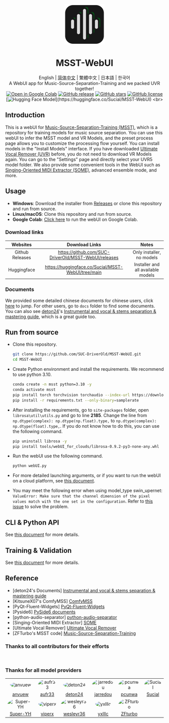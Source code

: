 <div align="center"><img src="docs/logo.png" alt="logo" width="128" height="128"></div>
<h1 align="center">MSST-WebUI</h1>
<div align="center">

English | [简体中文](docs/README_zh.md) | 繁體中文 | 日本語 | 한국어<br>
A WebUI app for Music-Source-Separation-Training and we packed UVR together!<br>
[![Open in Google Colab](https://colab.research.google.com/assets/colab-badge.svg)](https://colab.research.google.com/github/SUC-DriverOld/MSST-WebUI/blob/main/webUI_for_colab.ipynb)
[![GitHub release](https://img.shields.io/github/v/release/SUC-DriverOld/MSST-WebUI?label=Version)](https://github.com/SUC-DriverOld/MSST-WebUI/releases/latest)
[![GitHub stars](https://img.shields.io/github/stars/SUC-DriverOld/MSST-WebUI?label=Stars&color=blue&style=flat)](https://github.com/SUC-DriverOld/MSST-WebUI/stargazers)
[![GitHub license](https://img.shields.io/github/license/SUC-DriverOld/MSST-WebUI?label=License)](https://github.com/SUC-DriverOld/MSST-WebUI/blob/main/LICENSE)
[![Hugging Face Model](https://img.shields.io/badge/Hugging%20Face-Models-blue?)](https://huggingface.co/Sucial/MSST-WebUI)
<br>

</div>

## Introduction

This is a webUI for [Music-Source-Separation-Training (MSST)](https://github.com/ZFTurbo/Music-Source-Separation-Training), which is a repository for training models for music source separation. You can use this webUI to infer the MSST model and VR Models, and the preset process page allows you to customize the processing flow yourself. You can install models in the "Install Models" interface. If you have downloaded [Ultimate Vocal Remover (UVR)](https://github.com/Anjok07/ultimatevocalremovergui) before, you do not need to download VR Models again. You can go to the "Settings" page and directly select your UVR5 model folder. We also provide some convenient tools in the WebUI such as [Singing-Oriented MIDI Extractor (SOME)](https://github.com/openvpi/SOME/), advanced ensemble mode, and more.

## Usage

- **Windows**: Download the installer from [Releases](https://github.com/SUC-DriverOld/MSST-WebUI/releases) or clone this repository and run from source.<br>
- **Linux/macOS**: Clone this repository and run from source.<br>
- **Google Colab**: [Click here](https://colab.research.google.com/github/SUC-DriverOld/MSST-WebUI/blob/main/webUI_for_colab.ipynb) to run the webUI on Google Colab.

### Download links

|    Websites     | Download Links                                       | Notes                              |
|:---------------:|:----------------------------------------------------:|:----------------------------------:|
| Github Releases | https://github.com/SUC-DriverOld/MSST-WebUI/releases |      Only installer, no models     |
|   Huggingface   |  https://huggingface.co/Sucial/MSST-WebUI/tree/main  | Installer and all available models |

### Documents

We provided some detailed chinese documents for chinese users, click [here](https://r1kc63iz15l.feishu.cn/wiki/JSp3wk7zuinvIXkIqSUcCXY1nKc) to jump. For other users, go to `docs` folder to find some documents. You can also see [deton24](https://github.com/deton24)'s [Instrumental and vocal & stems separation & mastering guide](https://docs.google.com/document/d/17fjNvJzj8ZGSer7c7OFe_CNfUKbAxEh_OBv94ZdRG5c), which is a great guide too.

## Run from source

- Clone this repository.

  ```bash
  git clone https://github.com/SUC-DriverOld/MSST-WebUI.git
  cd MSST-WebUI
  ```

- Create Python environment and install the requirements. We recommend to use python 3.10.

  ```bash
  conda create -n msst python=3.10 -y
  conda activate msst
  pip install torch torchvision torchaudio --index-url https://download.pytorch.org/whl/cu121
  pip install -r requirements.txt --only-binary=samplerate
  ```

- After installing the requirements, go to `site-packages` folder, open `librosa\util\utils.py` and go to line **2185**. Change the line from `np.dtype(complex): np.dtype(np.float).type,` to `np.dtype(complex): np.dtype(float).type,`. If you do not know how to do this, you can use the following command.

  ```bash
  pip uninstall librosa -y
  pip install tools/webUI_for_clouds/librosa-0.9.2-py3-none-any.whl
  ```

- Run the webUI use the following command.

  ```bash
  python webUI.py
  ```

- For more detailed launching arguments, or if you want to run the webUI on a cloud platform, see [this document](docs/webui.md).

- You may meet the following error when using model_type swin_upernet: `ValueError: Make sure that the channel dimension of the pixel values match with the one set in the configuration`. Refer to [this issue](https://github.com/SUC-DriverOld/MSST-WebUI/issues/24) to solve the problem.

## CLI & Python API

See [this document](docs/inference.md) for more details.

## Training & Validation

See [this document](docs/training.md) for more details.

## Reference

- [deton24's Documents] [Instrumental and vocal & stems separation & mastering guide](https://docs.google.com/document/d/17fjNvJzj8ZGSer7c7OFe_CNfUKbAxEh_OBv94ZdRG5c)
- [KitsuneX07's ComfyMSS] [ComfyMSS](https://github.com/KitsuneX07/ComfyMSS)
- [PyQt-Fluent-Widgets] [PyQt-Fluent-Widgets](https://github.com/zhiyiYo/PyQt-Fluent-Widgets)
- [Pyside6] [PySide6 documents](https://doc.qt.io/qtforpython-6)
- [python-audio-separator] [python-audio-separator](https://github.com/nomadkaraoke/python-audio-separator)
- [Singing-Oriented MIDI Extractor] [SOME](https://github.com/openvpi/SOME/)
- [Ultimate Vocal Remover] [Ultimate Vocal Remover](https://github.com/Anjok07/ultimatevocalremovergui)
- [ZFTurbo's MSST code] [Music-Source-Separation-Training](https://github.com/ZFTurbo/Music-Source-Separation-Training)

### Thanks to all contributors for their efforts

<a href="https://github.com/SUC-DriverOld/MSST-WebUI/graphs/contributors" target="_blank">
  <img src="https://contrib.rocks/image?repo=SUC-DriverOld/MSST-WebUI" alt=""/>
</a>

### Thanks for all model providers

<table>
  <tr>
    <td style="text-align: center;"><img src="https://github.com/anvuew.png" style="width: 60px; height: 60px; border-radius: 50%;" alt="anvuew"></td>
    <td style="text-align: center;"><img src="https://github.com/aufr33.png" style="width: 60px; height: 60px; border-radius: 50%;" alt="aufr33"></td>
    <td style="text-align: center;"><img src="https://github.com/deton24.png" style="width: 60px; height: 60px; border-radius: 50%;" alt="deton24"></td>
    <td style="text-align: center;"><img src="https://github.com/jarredou.png" style="width: 60px; height: 60px; border-radius: 50%;" alt="jarredou"></td>
    <td style="text-align: center;"><img src="https://github.com/pcunwa.png" style="width: 60px; height: 60px; border-radius: 50%;" alt="pcunwa"></td>
    <td style="text-align: center;"><img src="https://github.com/SUC-DriverOld.png" style="width: 60px; height: 60px; border-radius: 50%;" alt="Sucial"></td>
  </tr>
  <tr>
    <td style="text-align: center;"><a href="https://github.com/anvuew">anvuew</a></td>
    <td style="text-align: center;"><a href="https://github.com/aufr33">aufr33</a></td>
    <td style="text-align: center;"><a href="https://github.com/deton24">deton24</a></td>
    <td style="text-align: center;"><a href="https://github.com/jarredou">jarredou</a></td>
    <td style="text-align: center;"><a href="https://github.com/pcunwa">pcunwa</a></td>
    <td style="text-align: center;"><a href="https://github.com/SUC-DriverOld">Sucial</a></td>
  </tr>
  <tr>
    <td style="text-align: center;"><img src="https://github.com/Super-YH.png" style="width: 60px; height: 60px; border-radius: 50%;" alt="Super-YH"></td>
    <td style="text-align: center;"><img src="https://github.com/playdasegunda.png" style="width: 60px; height: 60px; border-radius: 50%;" alt="viperx"></td>
    <td style="text-align: center;"><img src="https://github.com/wesleyr36.png" style="width: 60px; height: 60px; border-radius: 50%;" alt="wesleyr36"></td>
    <td style="text-align: center;"><img src="https://github.com/yxlllc.png" style="width: 60px; height: 60px; border-radius: 50%;" alt="yxlllc"></td>
    <td style="text-align: center;"><img src="https://github.com/ZFTurbo.png" style="width: 60px; height: 60px; border-radius: 50%;" alt="ZFturbo"></td>
    <td></td>
  </tr>
  <tr>
    <td style="text-align: center;"><a href="https://github.com/Super-YH">Super-YH</a></td>
    <td style="text-align: center;"><a href="https://github.com/playdasegunda">viperx</a></td>
    <td style="text-align: center;"><a href="https://github.com/wesleyr36">wesleyr36</a></td>
    <td style="text-align: center;"><a href="https://github.com/yxlllc">yxlllc</a></td>
    <td style="text-align: center;"><a href="https://github.com/ZFTurbo">ZFturbo</a></td>
    <td></td>
  </tr>
</table>
